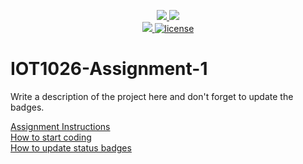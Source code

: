 <p align="center">
	<a href="https://github.com/Fikayo1844/IOT1026-Assignment-1/actions/workflows/ci.yml">
    <img src="https://github.com/Fiakyo1844/IOT1026-Assignment-1/actions/workflows/ci.yml/badge.svg"/>
    </a>
	<a href="https://github.com/Fiakyo1844/IOT1026-Assignment-1/actions/workflows/formatting.yml">
    <img src="https://github.com/Fikayo1844/IOT1026-Assignment-1/actions/workflows/formatting.yml/badge.svg"/>
	<br/>
    <a href="https://codecov.io/gh/Fikayo1844/IOT1026-Assignment-1" > 
    <img src="https://codecov.io/gh/Fiakyo1844/IOT1026-Assignment-1/branch/main/graph/badge.svg?token=JS0857X5JD"/>
	<img title="MIT License" alt="license" src="https://img.shields.io/badge/license-MIT-informational?style=flat-square">	
    </a>
</p>

# IOT1026-Assignment-1
Write a description of the project here and don't forget to update the badges.  

[Assignment Instructions](docs/instructions.md)  
[How to start coding](docs/how-to-use.md)  
[How to update status badges](docs/how-to-update-badges.md)
